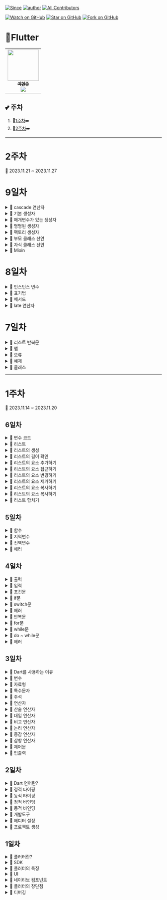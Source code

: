 [![Since](https://img.shields.io/badge/since-2023.11.13-333333.svg?style=flat-square)](https://github.com/Brem0827/23-Flutter)
[![author](https://img.shields.io/badge/author-Brem0827-0066FF.svg?style=flat-square)](https://github.com/Brem0827/23-Flutter)
[![All Contributors](https://img.shields.io/badge/all_contributors-2-orange.svg?style=flat-square)](#23-Flutter)

[![Watch on GitHub](https://img.shields.io/github/watchers/Brem0827/23-Flutter.svg?style=social)](https://github.com/Brem0827/23-Flutter/watchers)
[![Star on GitHub](https://img.shields.io/github/stars/Brem0827/23-Flutter.svg?style=social)](https://github.com/Brem0827/23-Flutter/stargazers)
[![Fork on GitHub](https://img.shields.io/github/forks/Brem0827/23-Flutter.svg?style=social)](https://github.com/Brem0827/23-Flutter/network/members)

# 🏃Flutter

<table align="center">
    <tr>
        <td align="center">
	    <a href="https://github.com/Brem0827">
	    	<img src="https://avatars.githubusercontent.com/u/62270266?v=4?s=100" width="100px;" alt=""/>
				<br/>
					<sub>
					<b>이현종</b>
				<br/>
	    	<img src="https://us-central1-progress-markdown.cloudfunctions.net/progress/100"/>
	        </sub>
	    </a>
	</td>
    </tr>
</table>

💕 주차
---

1. 💭[1주차](#1주차)➡️
1. 💭[2주차](#2주차)➡️

---
# 2주차

🔋 2023.11.21 ~ 2023.11.27

# 9일차

<details><summary>💬 cascade 연산자 </summary>

- cascade 연산자는 다트에서 객체의 연속적인 작업을 처리하기 위해 사용되는 특수한 연산자입니다.

- 이중 점 기호로 표시되며, 객체의 메서드나 속성에 연속적으로 접근하거나 설정하는 작업을 한 줄로 표현할 수 있게 해 줍니다.

- cascade 연산자를 사용하면 동일한 객체에 대해 여러 개의 작업을 연속적으로 수행할 수 있습니다.

- 이를 통하여 코드를 더 간결하고 가독성이 높은 형태로 작성할 수 있습니다.

- 객체 초기화 : 객체를 생성하고 여러 개의 속성을 초기화 해야 할 때, Cascade 연산자를 사용하여 여러 속성을 연속적으로 설정할 수 있습니다.

- 이를 통해 중복 코드를 피하고 가독성을 높일 수 있습니다.

- 메서드 체이닝 : 객체의 메서드를 연속적으로 호출해야 하는 경우, Cascade 연산자를 사용하여 메서드 체이닝을 구현할 수 있습니다.

- 객체 수정 : 기존 객체의 속성을 수정하거나 업데이트 해야 할 때, Cascade 연산자를 사용하여 여러 속성을 일괄적으로 수정할 수 있습니다.

</details>

<details><summary>💬 기본 생성자 </summary>

- 생성자란 객체를 초기화하는 특별한 메서드로, 객체가 생성될 때 자동으로 호출 됩니다.

- 클래스 이름과 동일한 이름을 가지며, 매개변수를 가지지 않거나 선택적인 매개변수를 가질 수 있습니다.

- 기본 생성자는 클래스의 인스턴스를 생성할 때 매개변수 없이 호출되는 특별한 유형의 생성자 입니다.

- 클래스 내에 명시적으로 생성자를 작설하지 않으면 컴파일러는 자동으로 기본 생성자를 추가합니다.

- 기본 생성자는 매개변수를 받지 않고, 일반적으로 클래스의 인스턴스 변수들을 초기화하는 역할을 수행합니다.

- 만약, 클래스에서 생성자를 직접 정의한 경우에는 기본생성자는 자동으로 생성되지 않습니다.

</details>

<details><summary>💬 매개변수가 있는 생성자 </summary>

- 매개변수가 있는 생성자는 클래스의 인스턴스를 생성할 때 인자를 받아와서 초기화 하는 생성자 입니다.

- 매개변수가 있는 생성자를 정의함으로써 객체 생성시 초기값을 전달하고자 할 때 사용됩니다.

- 매개변수가 있는 생성자를 사용하면 객체를 생성하는 동시에 초기값을 설정할 수 있습니다.

```dart

class Person {
	late String name;
	late int age;

	Person(String name, int age) {
		this.name = name;
		this.age = age;
	}
}

```

</details>

<details><summary>💬 명명된 생성자 </summary>

- 명명된 생성자는 클래스 내에 추가적인 생성자를 정의하는 방법입니다.

- 명명된 생성자는 기본 생성자 외에도 클래스의 다양한 초기화 방법을 제공하고, 인스턴스를 생성하는 다양한 방식을 지원합니다.

- 명명된 생성자는 클래스 이름 뒤에 마침표와 생성자의 이름을 붙여서 선언합니다.

- 일반적으로 클래스 내에서 정적 메서드 형태로 구현되며, 생성자의 로직을 중괄호 안에 작성합니다.

- 명명된 생성자는 클래스에 따라 필요한 만큼 많이 정의할 수 있으며, 각 생성자는 고유한 이름을 가져야 합니다.

- 이를 통해 

```dart

class Person {
	Person.nameConstructor()
		: // 생성자 로직
}

```

</details>

<details><summary>💬 팩토리 생성자 </summary>

- 팩토리 생성자는 객체를 생성하기 위한 특별한 타입의 생성자 입니다.

- 팩토리 생성자는 생성된 객체의 유형이나 생성 방식을 동적으로 결정하고 조정할 수 있는 기능을 제공합니다.

- 이를 통해 객체 생성에 대한 제어권을 가질 수 있으며, 유연하고 다양한 객체 생성 패턴을 구현할 수 있습니다.

- 팩토리 생성자는 factory 키워드를 사용하여 선언되며, 클래스 내에 정적 메서드 형태로 구현됩니다.

- 팩토리 생성자를 사용하면 객체 생성 과정에서 추가적인 로직을 수행할 수 있습니다.

```dart

class Person {
	factory Person.factoryConstructor()
		: // 생성자 로직
}

```

</details>

<details><summary>💬 부모 클래스 선언 </summary>

- 부모 클래스는 상속을 통해 자식 클래스에게 멤버 변수와 메서드를 상속해 주는 클래스입니다.

- 상속은 객체 지향 프로그래밍에서 클래스 간의 관계를 나타내는 중요한 개념 중 하나입니다.

- 이때 상속을 받는 클래스를 자식 클래스 또는 파생 클래스, 상속을 해 주는 클래스를 부모 클래스 또는 기반 클래스라고 합니다.

- 부모 클래스는 자식 클래스가 공통적으로 가지는 필드와 메서드를 정의할 때 사용됩니다.

- 이때 부모 클래스는 자식 클래스에게 필드와 메서드를 물려 주기 위해 사용됩니다.

- 부모 클래스를 선언할 때는 자식 클래스가 상속받을 필드와 메서드를 미리 정의합니다.

- 부모 클래스에서 선언된 필드와 메서드는 자식 클래스에서 자동으로 상속되기 때문입니다.

- 부모 클래스는 자식 클래스에게 공통된 코드나 기능을 제공하는 역할을 합니다.

- 이를 통해 코드의 중복을 피하고 유지보수를 용이하게 합니다.

- 부모 클래스는 다른 클래스에서도 상속받을수 있으며, 이를 통해 상속 계층 구조를 만들 수 있습니다.

```dart

class Animal {
	String name;
	int age;

	void eat() {
		print('The animal is eating');
	}

	void sleep() {
			print('The animal is sleeping');
		}
	}

```

</details>

<details><summary>💬 자식 클래스 선언 </summary>

- 자식 클래스는 부모 클래스를 상속받아 새로운 클래스를 만드는 것을 말합니다.

- 자식 클래스는 부모 클래스의 속성과 메서드를 물려받아 사용할 수 있습니다.

- 자식 클래스는 extends 키워드를 사용하여 부모 클래스를 상속받습니다.

- 자식 클래스에서 부모 클래스의 속성과 기능을 사용하려면 super 키워드를 사용하여 부모 클래스의 생성자와 메서드에 접근할 수 있습니다.

- 부모 클래스의 생성자를 호출하면 부모 클래스의 인스턴스 변수들이 초기화 되고, 부모 클래스의 메서드를 호출하면 부모 클래스의 메서드가 실행됩니다.

- 자식 클래스에서는 부모 클래스에서 상속받은 속성과 기능을 그대로 사용하면서 새로운 속성과 기능을 추가할 수 있습니다.

- 자식 클래스는 부모 클래스의 속성과 메서드를 상속받기 때문에, 부모 클래스에 선언된 모든 public 및 protected 속성과 메서드를 사용할 수 있습니다.

- 자식 클래스는 부모 클래스를 상속 받는것 외에도, 부모 클래스의 생성자를 호출할 수도 있습니다.

```dart

class ChildClass extends ParentClass {
	// 자식 클래스의 속성과 메서드

	ChildClass() : super() {
		// 부모 클래스의 생성자 호출
		// 자식 클래스의 생성자 동작 추가
	}
}

```

</details>

<details><summary>💬 Mixin </summary>

- Dart에서 mixin은 클래스를 정의하는 데 사용되는 일종의 코드 재사용 기법입니다.

- mixin은 상속을 통해 클래스에 함께 가져올 수 있는 기능을 정의 합니다.

- 다른 일반 클래스와 달리, mixin은 다른 클래스를 상속 받을 수 없고 별도로 인스턴스화 될 수 없으므로, 직접적으로 생성자를 가질 수 없습니다.

- 다중 상속과 같은 문제를 발생시키지 않으면서 기능을 조합할 수 있는 유용한 방법 입니다.

- mixin은 상속과 비슷한 개념이지만, 복수 개의 클래스에서 재사용될 수 있다는 차이점이 있으며, mixin을 다른 클래스에 상속받을 때에는 extends 대신 with 키워드를 사용합니다.

```dart

mixin MyMixin {
	void doSomething() {
		print('Do something from MyMixin');
	}
}

class MyClass with MyMixin {
	void myMethod() {
		doSomething();
		print('My method from MyClass');
	}
}

```

</details>

# 8일차

<details><summary>💬 인스턴스 변수 </summary>

- 인스턴스 변수는 클래스의 멤버변수로써, 클래스의 각 인스턴스마다 개별적인 값을 가지는 변수입니다.

- 각각의 객체가 서로 다른 값을 가질수 있으며, 해당 클래스의 모든 메서드에서 사용할 수 있습니다.

- 클래스의 내부에서 선언되며, 주로 객체의 상태를 나타내는 속성을 저장합니다.

- 객체가 생성되면 인스턴스 변수는 해당 객체에 할당되고, 객체의 수명 동안 유지됩니다.

## 접근 제어자

- 인스턴스 변수에 대한 접근 권한을 설정합니다.

- 일반적으로 public, protected, private 또는 기본 접근 제어자를 사용합니다.

- 이를 통하여 변수의 가시성과 접근 범위를 조절할 수 있습니다.

## 데이터 타입

- 인스턴스 변수의 데이터 타입을 지정합니다.

- 변수가 저장할 수 있는 값의 유형을 나타냅니다.

## 변수명

- 인스턴스 변수의 이름을 지정합니다.

- 관례상 소문자로 시작하고, 카멜 표기법을 따릅니다.

</details>

<details><summary>💬 표기법 </summary>

- 프로그래밍에서 변수, 상수, 클래스 등의 이름을 작성하는데 사용되는 규칙이나 패턴을 의미합니다.

- 표기법은 코드의 가독성과 일관성을 유지하며, 개발자들 사이에서의 코드 이해와 협업을 용이하게 합니다.

## 카멜 표기법

- 카멜 표기법은 각 단어의 첫 글자를 대문자로 작성하고, 단어들을 연결할 때 첫 번째 단어는 소문자로 작성합니다.

## 파스칼 표기법

- 각 단어의 첫 글자를 대문자로 작성하고, 단어들을 연결할 때 모든 단어의 첫 글자를 대문자로 작성합니다.

## 스네이크 표기법 

- 단어들을 모두 소문자로 작성하고, 단어들을 밑줄로 연결합니다.

## 케밥 표기법

- 단어들을 모두 소문자로 작성하고, 단어들을 하이픈으로 연결합니다.

```dart

class Car {
	String bread;
	int price;
}

```

- 인스턴스 변수는 객체마다 독립적인 값을 가질 수 없습니다.

- 인스턴스 변수는 클래스의 모든 메서드에서 사용할 수 있습니다.

- 인스턴스 변수는 객체 생성시에 메모리에 할당되며, 객체의 수명 동안 유지됩니다.

- 인스턴스 변수는 객체의 상태를 나타내고 객체 간에 데이터를 공유할 수 있습니다.

</details>

<details><summary>💬 메서드 </summary>

- 객체의 행동을 나타내는 함수입니다.

- 클래스의 객체에 의해 호출되어 실행됩니다.

- 클래스는 메서드를 사용하여 특정 동작을 정의하고, 해당 동작을 여러 번 호출할 수 있습니다.

- 메서드는 클래스의 기능과 동작을 구현하는데 사용됩니다.

- 메서드는 클래스의 내부에서 작성되며, 다른 함수와 마찬가지로 이름, 매개변수, 반환 값 등을 가질수 있습니다.

- 객체가 가지고 있는 데이터를 변경하거나, 객체의 상태를 변경하는 등의 작업을 수행 할 수 있습니다.

- 메서드는 객체지향 프로그래밍에서 매우 중요한 개념 중 하나이며, 객체가 가지는 동작을 구현할 수 있도록 합니다.

- 메서드는 클래스 외부에서 호출됩니다. 이를 위해서 메서드는 클래스의 인스턴스를 통해 호출됩니다.

- 메서드는 다른 메서드를 호출할 수도 있습니다. 이를 통하여 복잡한 작업을 수행하는 메서드를 구현할 수 있습니다.

- 메서드는 인스턴스 변수를 조작할 수 있습니다.

```dart

class Calculator{
	int add(int a, int b) {
		return a + b;
	}

	void printMessage(String message) {
		print(message);
	}
}

void main() {
	Calculator calculator = Calculator();
	int result = calculator.add(5, 3);
	print('결과: $result');
	calculator.printMessage('메서드 예제입니다.');
}

```

</details>

<details><summary>💬 late 연산자 </summary>

- late 연산자는 Dart 언어에서 변수를 선언할 때 사용되며, 변수의 초기화를 나중으로 미루고자 할 때 사용됩니다.

- 변수를 선언할 때 반드시 초기 값을 할당하지 않아도 되고, 변수를 사용하기 전에 초기화 할 수 있습니다.

</details>

# 7일차

<details><summary>💬 리스트 반복문 </summary>

- Dart에서는 다양한 반복문을 활용하여 리스트의 요소를 순회하고 처리할 수 있습니다.

- 주 반복문으로는 for-in 루프와 forEach() 메서드가 있습니다.

## 1차원 리스트 반복문

* for-in 루프

```dart

List<String> fruits = ['apple','banana','cherry'];

for(String fruit in fruits) {
	print(fruit);
}

```

* forEach()

```dart

List<String> fruits = ['apple','banana','cherry'];

fruits.forEach((fruits) {
	print(fruit);
});

```

## 2차원 리스트

- 2차원 리스트는 리스트 안에 또 다른 리스트를 요소로 갖는 리스트입니다.

- 각각의 내부 리스트는 행 이라고 생각할 수 있고, 전체 리스트는 행들을 모아놓은 표나 행렬 형태로 이해할 수 있습니다.

- 행과 열의 개념을 가진 데이터를 표현하고 처리할 수 있습니다.

```dart

List<List<int>> twoDimensionalList = [
	[1,2,3],
	[4,5,6]
];

```

## 다차원 리스트

- 2차원 이상의 차원을 가지는 리스트를 말합니다.

- 2차원 리스트는 행과 열로 이루어져 있지만, 다차원 리스트는 그 이상의 차원을 가질 수 있습니다.

- 다차원 리스트는 각 차원마다 해당하는 인덱스를 사용하여 요소에 접근할 수 있습니다.

</details>

<details><summary>💬 맵 </summary>

- Dart에서 맵은 키-값 쌍으로 이루어진 컬렉션 데이터 타입입니다.

- 각 키는 고유한 값으로 설정되어 있으며, 키와 연결된 값을 얻거나 설정할 수 있습니다.

```dart

Map<String, int> map1 = {'apple':1, 'banana':2, 'orange':3 };
Map<String, int> map2 = {};
Map<String, int> map3 = new Map();

```

```dart

var fruits = {'apple': {'color' : 'red', 'piece' : 1000}, 'banana' : {'color' : 'yellow', 'piece' : 500} };
print(fruits['apple', 'color']);
print(fruits['banana', 'price']);

```

</details>

<details><summary>💬 오류 </summary>

- 변수 미선언 에러 : 코드에서 salesRecords와 inventory 리스트가 초기화 되기 전에 사용되는 경우 변수 미선언 오류가 발생할 수 있습니다.

- 타입 불일치 에러 : selfFruit 함수와 매개변수 quantity는 정수타입으로 선언되었지만, 문자열이나 다른 타입의 값이 전달될 경우 타입 불일치 오류가 발생할 수 있습니다.

- null 안전성 에러 : 코드에서 salesRecords 리스트를 초기화 할 떄 빈 리스트로 선언하였기 때문에 null 체크를 하지 않아도 됩니다.

- checkinventory 함수에서 inventory 리스트가 null인지 확인 하지 않고 사용할 경우 null 참조 오류가 발생할 수도 있습니다.

- 인덱스 범위 초과 에러 : checkinventory 함수에서 inventory 리스트의 인덱스 범위를 초과하여 접근하는 경우 인덱스 범위 초과 오류가 발생합니다.

</details>

<details><summary>💬 예제 </summary>

- 조건문

```dart

int A = 10;
int B = 20;
int C = 30;

if ( A < B && A < C ) {
	print('A가 가장 작다.');
} else {
	print('A가 가장 작지 않다.');
}

if ( A < B ) {
	if(A < C) {
	print('A가 가장 작다.');
  }
	print('A가 가장 작지 않다.');
}

if ( A >= B ) {
	print('A가 B보다 크거나 같다.');
} else if ( A >= C ) {
	print('A가 C보다 크거나 같다.');
} else {
	print('A가 가장 작다.');
}

```

- 반복문

```dart

for( int i = 1 ; i <= 5 ; i++ ) {
	for( int j = 1 ; j <= i ; j++ ) {
		stdout.write('*');
	} 
	stdout.write(' ');
}

for( int i = 1 ; i <= 5 ; i++ ) {
	for( int j = 1 ; j <= i ; j++ ) {
		stdout.write('');
	} 
	for( int k = 1 ; k <= i ; j++ ) {
		stdout.write('*');
	} 
	stdout.write(' ');
}

for( int i = 5 ; i >= 1 ; i-- ) {
	for( int j = 1 ; j <= i ; j++ ) {
		stdout.write('*');
	} 
	stdout.write(' ');
}

for( int i = 5 ; i >= 1 ; i-- ) {
	for( int j = 5 ; j > 1 ; j-- ) {
		stdout.write('');
	} 
	for( int k = 1 ; k <= i ; j++ ) {
		stdout.write('*');
	} 
	stdout.write(' ');
}

for( int i = 1 ; i <= 9 ; i++ ) {
	if( i <= 5 ) {
		for( int j = 5 ; j > i ; j-- ) {
			stdout.write(' ');
		}
		for( int k = 1 ; k <= 2 * i ; k++ ) {
			stdout.write('*');
		}
		stdout.write('\n');
	} else {
		for( int j = 1 ; j <= i - 5 ; j++ ) {
			stdout.write(' ');
		}
		for( int k = 1 ; k <= 20 - 2 * i ; k++ ) {
			stdout.write('*');
		}
		stdout.write('\n');
	}
}

```

- switch 문

```dart

String sports = 'soccer';

switch (sports) {
	case 'soccer' :
		print('축구입니다.');
		break;
	case 'basketball' :
		print('농구입니다.');
		break;
	case 'baseball' :
		print('야구입니다.');
		break;
	case 'tennis' :
		print('테니스입니다.');
		break;
	default :
		print('기타 스포츠입니다.');
		break;
}

```

- 리스트

```dart

void main() {
	List<int> numbers = [10, 20, 30, 40, 50];
	int target = 30;
	bool found = false;
	int index;

	for ( int i = 0 ; i < numbers.length ; i++ ) {
		if ( numbers[i] == target ) {
			found = true;
			index = i;
			break;
		}
	}

	if(found) {
		print('원하는 값 $target은 리스트에 있습니다. 인덱스 : $index');
	} else {
		print('원하는 값 $target은 리스트에 없습니다.');
	}
}

```

</details>

<details><summary>💬 클래스 </summary>

- 클래스와 객체는 객체 지향 프로그래밍에서 핵심 개념 중 하나입니다.

- Dart에서 클래스는 객체를 만들기 위한 설계도 역할을 합니다.

- 객체는 클래스를 바탕으로 만들어진 것 입니다.

- 클래스는 속성과 메서드로 구성됩니다.

- 속성을 클래스의 상태를 나타내고, 메서드는 클래스가 수행할 수 있는 동작을 정의합니다.

- 클래스 선언은 class 키워드로 시작하며, 클래스명을 지정합니다.

- 중괄호 내에는 클래스의 속성, 생성자, 메서드 등을 선언합니다.

- 클래스 속성에는 대개 해당 클래스가 가지는 데이터를 저장하기 위한 변수들이 선언됩니다.

- 생성자는 객체를 초기화 하기 위해 사용되며, 클래스의 인스턴스를 만들기 위해 호출됩니다.

- 메서드는 클래스 안에서 정의된 함수로, 클래스가 가지는 동작을 수행 합니다.

```dart

class Person {
	String name = "kim";
	int age = 20;


	Person(String name, int age) {
		this.name = name;
		this.age = age;
	}

	void sayHello() {
		print("Hello, my name is $name and I'm $age years old");
	}
}

void main() {
	Person person = new Person("John", 18);
	person.sayHello();
}

```

</details>



---
# 1주차

🔋 2023.11.14 ~ 2023.11.20

## 6일차

<details><summary>💬 변수 코드 </summary>

```dart

import 'dart:io';

int selectedTable = 0;

void printMultiplicationTable(int start, int value) {
	for( var i = start ; i <= selectedTable ; i += value) {
		print('=== $i 단 ===');
		for( var j = 1 ; j <= 9 ; j++ ) {
			var result = i * j;
			print('$i x $j = $result');
		}
		print('----------------------');
	}
}

void printOptions() {
	print('1. 홀수단 출력');
	print('2. 짝수단 출력');
	print('3. 입력한 단까지 출력');
	print('4. 종료');
	print('원하는 작업 번호를 입력 하세요 : ');
}

void handleUserInput(int input) {
	if(input == 1) {
		selectedTable = 9;
		printMultiplicationTable(3,2);
	} else if(input == 2) {
		selectedTable = 8;
		printMultiplicationTable(2,2);
	}
	else if(input == 3) {
		print('출력할 단을 입력하세요 : ');
		selectedTable = int.parse(stdin.readLineSync()!);
		printMultiplicationTable(2,1);
	} else if(input == 4) {
		print('프로그램을 종료합니다.');
		exit(0);
	} else {
		print('잘못된 입력입니다. 다시 입력해 주세요');
	}
}

void main() {
	while(true) {
		printOptions();
		var input = int.parse(stdin.readLineSync()!);
		handleUserInput(input);
		print(' ');
	}
}

```

</details>

<details><summary>💬 리스트 </summary>

- Dart에서 가장 일반적으로 사용되는 데이터 구조 중 하나이자, 여러 개의 항목을 순서대로 저장하는 컬렉션입니다.

- 각 항목은 인덱스를 통해 접근할 수 있습니다.

- 동적으로 크기가 조정될 수 있으며, 같은 리스트에 서로 다른 데이터 유형의 항목을 포함할 수 있습니다.

</details>

<details><summary>💬 리스트의 생성 </summary>

- 리스트는 대괄호를 사용하여 생성하며, 각 항목은 쉼표로 구분합니다.

- 리스트의 각 항목은 값을 나타내며, 인덱스를 통해 개별 항목에 접근할 수 있습니다.

```dart

List<int> numbers = [1,2,3,4,5];
List<String> fruits = ['apple','banana','orange'];
List<dynamic> mixed = [1,'two',true];

```

</details>

<details><summary>💬 리스트의 길이 확인 </summary>

```dart

List<int> numbers = [1,2,3,4,5];
int length = numbers.length;
print(length);

```

</details>

<details><summary>💬 리스트의 요소 추가하기 </summary>

```dart

List<int> numbers = [1,2,3,4,5];
numbers.add(6);
numbers.add(7);

print(numbers);

```

</details>

<details><summary>💬 리스트의 요소 접근하기 </summary>

- Dart에서 리스트의 요소에 접근하는 방법은 인덱스를 사용하는 것 입니다.

- 리스트의 각 요소는 0 부터 시작하는 인덱스를 가지고 있으며, 해당 인덱스를 사용하여 요소에 접근할 수 있습니다.

```dart

List<int> numbers = [1,2,3,4,5];

int firstNumber = numbers[0];
print(firstNumber);

int thirdNumber = numbers[2];
print(thirdNumber);

```

</details>

<details><summary>💬 리스트의 요소 변경하기 </summary>

- Dart에서 리스트의 특정 위치에 있는 요소를 수정하려면 인덱스를 사용하여 접근하고 값을 할당하면 됩니다.

```dart

List<int> numbers = [1,2,3,4,5];

numbers[1] = 8;
print(numbers);

```

</details>

<details><summary>💬 리스트의 요소 제거하기 </summary>

- Dart에서 리스트의 특정 위치에 있는 요소를 제거하려면 remove() 메서드나 removeAt() 메서드를 사용할 수 있습니다.

```dart

List<int> numbers = [1,2,3,4,5];

numbers.remove(1);
numbers.removeAt(2);
print(numbers);

```

</details>

<details><summary>💬 리스트의 요소 복사하기 </summary>

- Dart에서 리스트를 복사하려면 List.from() 생성자를 사용하거나 toList() 메서드를 사용할 수 있습니다.

```dart

List<int> numbers = [1,2,3,4,5];
List<int> copiedNumbers = List.from(numbers);

List<int> numbers = [1,2,3,4,5];
List<int> copiedNumbers2 = List.toList();

```

</details>

<details><summary>💬 리스트의 요소 복사하기 </summary>

- Dart에서 리스트를 복사하려면 List.from() 생성자를 사용하거나 toList() 메서드를 사용할 수 있습니다.

```dart

List<int> numbers = [1,2,3,4,5];
List<int> copiedNumbers = List.from(numbers);

List<int> numbers = [1,2,3,4,5];
List<int> copiedNumbers2 = List.toList();

```

</details>

<details><summary>💬 리스트 합치기 </summary>

- Dart에서 리스트를 합치려면 + 연산자를 사용하거나 addAll() 메서드를 사용할 수 있습니다.

```dart

List<int> numbers = [1,2,3,4,5];
List<int> numbers2 = [6,7,8,9,10];
List<int> combinednumber = numbers + numbers2;

```

</details>

## 5일차 

<details><summary>💬 함수 </summary>

- 입력 값을 받아서 출력 값을 내놓는 일련의 과정을 수행하는 코드 블록을 말합니다.

- 특정한 기능을 수행하는 코드를 함수로 묶어서 필요할 때 마다 호출해서 사용할 수 있습니다.

- 코드의 재 사용성을 높여주고, 코드의 가독성과 유지보수성을 높여줍니다.

</details>

<details><summary>💬 지역변수 </summary>

- 함수나 코드 블록 내에서 선언된 변수로, 해당 함수나 코드 블록 내에서만 사용 가능 합니다.

- 다른 함수나 코드 블록에서는 사용할 수 없습니다.

- 이러한 특징을 변수의 유효범위라고도 합니다.

- 함수나 코드 블록이 종료되면 해당 변수는 소멸되며, 재 사용이 불가능합니다.

- 주로 함수 내에서 사용되며, 함수 내부에서 임시적으로 값을 저장하거나, 특정한 연산을 수행할 때 사용됩니다.

</details>

<details><summary>💬 전역변수 </summary>

- 프로그램 전체에서 접근 가능한 변수로서, 어느곳에서나 값을 읽거나 쓸수있다는 특징을 지니고있습니다.

- 프로그램 내에서 공유되어 사용되며, 프로그램이 종료될 때까지 유지됩니다.

- 함수 외부에서 선언되며, 함수 내부에서는 함수 인자를 포함하여 어떤 곳에서든지 참조할 수있습니다.

- 함수 내부에서 값을 변경하더라도 함수 호출이 종료된 후에도 그 값을 유지합니다.

</details>

<details><summary>💬 에러 </summary>

- 함수 호출 에러 : 존재하지 않는 함수를 호출하거나 함수의 이름을 잘못 입력하는 경우 함수 호출 오류가 발생할 수 있습니다. 함수 이름을 정확하게 입력하고, 호출하는 곳에서 함수의 인자와 반환값을 올바르게 처리해야 합니다.

- 무한 루프 에러 : 반복문이나 재귀 함수에서 탈출 조건을 정확하게 설정하지 않아 무한히 반복되는 루프가 발생할 수 있습니다. 이 경우 프로그램이 정지하지 않고 지속적으로 실행되므로 주의해야 합니다.

</details>

## 4일차 

<details><summary>💬 출력 </summary>

- Dart에서 표준 출력을 하기 위해서는 dart:io 라이브러리의 stdout 객체를 사용합니다.

- stdout.write()메서드를 사용하면 문자열을 출력할 수 있습니다. 

```dart

	stdout.write('Hello, world!');

```

</details>

<details><summary>💬 입력 </summary>

- Dart에서 표준 입력을 받기 위해서는 dart:io 라이브러리의 stdin 객체를 사용합니다.

- stdin.readLineSync() 메서드를 사용하면 사용자로부터 한 줄을 입력 받을수 있습니다.

```dart

	String name = stdin.readLineSync();

```

</details>

<details><summary>💬 조건문 </summary>

- 프로그램의 흐름을 제어하는 데 사용되는 구문입니다.

- 주어진 조건이 참일 경우에만 특정 코드 블록을 실행시키거나, 거짓일 경우에 다른 코드 블록을 실행시키는 등의 제어가 가능합니다.

</details>

<details><summary>💬 if문 </summary>

- 주어진 조건이 참인 경우에만 특정 코드 블록을 실행시키는 구문입니다.

```dart

if (조건식){
	// 조건식이 참일 때 실행할 코드
}

```

</details>

<details><summary>💬 switch문 </summary>

- 조건에 따라 다른 동작을 수행하는 제어문 입니다.

- 일반적으로 switch 문은 특정 변수의 값을 비교하고, 해당 값과 일치하는 경우에 해당하는 코드 블록을 실행합니다.

```dart

switch(변수) {
	case 값1 :
		// 값1과 일치하는 경우 실행할 코드
	break;
	case 값2 :
		// 값2와 일치하는 경우 실행할 코드
	break;
	case 값3 :
		// 값3과 일치하는 경우 실행할 코드
	break;
	default :
		// 모든 case에 해당하지 않는 경우 실행할 코드
	break;
}

```

</details>

<details><summary>💬 에러 </summary>

- 변수 초기화 에러 : selectedTable 변수가 초기화되지 않은 상태에서 사용되는 경우 변수 초기화 오류가 발생할 수 있습니다. selectedTable 변수는 초깃값을 설정 해야합니다.

- 반복문 조건 에러 : 반복문의 조건식을 잘못 작성하는 경우 반복문 조건 오류가 발생할 수 있습니다.

- 출력 형식 에러 : 출력문을 잘못 작성하거나, 변수나 문자열의 형식을 정확하게 지정하지 않는 경우 출력 형식 오류가 발생할 수 있습니다.

- 논리 에러 : 코드의 논리적인 흐름을 잘못 구성하는 경우 논리 에러가 발생할 수 있습니다.

- 기타적인 문법 에러 : 중괄호의 누락, 괄호의 불균형, 오타, 세미콜론의 누락 등과 같은 기본적인 문법 오류가 발생할 수 있습니다.

</details>

<details><summary>💬 반복문 </summary>

- 동일한 작업을 여러번 수행해야 할 때 사용되는 제어문 입니다.

- 일반적으로는 반복문은 조건식과 실행 블록으로 구성되며, 조건식이 참인 동안 실행 블록을 반복해서 실행합니다.

</details>

<details><summary>💬 for문 </summary>

- 지정된 횟수만큼 반복하는데 주로 사용됩니다.

```dart

for(초기화 ; 조건식 ; 증감식) {
	// 반복해서 실행할 코드
}

```

</details>

<details><summary>💬 while문 </summary>

- 조건식이 참인 동안 반복하는 데 주로 사용됩니다.

- 조건식이 거짓이면 반복문을 실행하지

```dart

while(조건식) {
	// 반복해서 실행할 코드
}

```

</details>

<details><summary>💬 do ~ while문 </summary>

- while문과 유사하지만, 반복문의 실행 블록을 먼저 실행한 다음에 조건식을 평가합니다.

- do~while문은 조건식이 거짓이더라도 실행 블록을 적어도 한 번은 실행 합니다.

```dart

do {
	// 반복해서 실행할 코드
}while(조건식);

```

</details>

<details><summary>💬 에러 </summary>

- 구문 오류 : 코드에서 세미콜론을 잘못 사용하거나 누락하는 경우, 구문 오류가 발생합니다.

- 세미콜론은 문장의 끝을 나타내는 구문 기호로 사용되며, 각 문장은 세미콜론으로 종료되어야 합니다.

- 변수 선언 오류 : 코드에서 변수에 잘못된 데이터 타입을 할당하거나 서로 다른 데이터 타입 간의 연산을 시도하는 경우 타입 불일치 오류가 발생

- 사용자 입력 에러 : 사용자가 숫자 대신 문자열을 입력하는 경우 int.tryParse()함수는 null을 반환하므로 number 변수는 null이 됩니다.

- 런타임 에러 : 입력된 문자열이 정수로 파싱될 수 없는 경우 int.tryParse()는 null을 반환합니다.

- 코드에서 null일 경우 -1을 할당했기 때문에 이 경우 에러는 발생하지 않습니다.

</details>

## 3일차

<details><summary>💬 Dart를 사용하는 이유 </summary>

- 클라이언트 측과 서버 측에서 모두 사용할 수 있기 때문에 플랫폼 간 개발이 가능합니다.

- 이러한 특징은 다양한 종류의 애플리케이션을 개발할 수 있는 기반이 됩니다.

- 주요 IDE와 텍스트 에디터에서 지원되며, 그중에서도 VSCode를 사용하면 편리하게 사용할 수 있습니다.

- Dart는 쉽게 배울수 있는 문법을 제공하며, 개발 생산성을 향상시키는 다양한 기능도 제공합니다.

- Dart 언어는 높은 생산성과 안정성을 제공합니다.

- 빠른 실행속도와 개발자 친화적인 기능을 모두 갖추고 있습니다.

- 자바스크립트를 대체할 수 있는 언어로 각광받고 있습니다.

</details>

<details><summary>💬 변수 </summary>

- 컴퓨터가 데이터를 사용하기 위해서 특정 값을 저장해두기위한 공간을 변수라고 합니다.

- 변수는 값을 저장하는 메모리 공간을 말합니다.

</details>

<details><summary>💬 자료형 </summary>

- 숫자형 데이터 타입 : int(정수형), double(실수형)

- 문자형 데이터 타입 : String

</details>

<details><summary>💬 특수문자 </summary>

- "\n" : 문자열 안에서 이 특수문자를 사용하면 새로운 줄로 이동하여 텍스트를 출력합니다.

- "\f" : 문자열 안에서 이 특수문자를 사용하면 수평 탭 간격만큼 공간을 띄웁니다.

- "\\" : 문자열 안에서 역슬래시 자체를 출력하고자 할 때 사용합니다.

- "$" : 문자열 안에서 이 특수문자를 사용하면 변수를 참조하여 변수의 값을 문자열에 포함시킬 수 있습니다.

- "\" : 문자열 안에서 따옴표를 포함하고자 할 때, 반드시 역슬래시 앞에 붙여주어야 합니다.

- 불리언 데이터 타입 : true, false 값으로 가지며, 초기 컴퓨터에서 이진법으로 연산을 하던 것이 현재에 이르러 불리언 타입으로 발전하여 다양하게 사용되고 있습니다.

- 'var' : 컴파일러가 변수의 타입을 추론하여 자동으로 할당 합니다.

</details>

<details><summary>💬 주석 </summary>

- 라인주석 : 라인주석은 `//` 기호를 사용하여 작성되며, 해당 라인에 대한 주석을 표시합니다.

- 주로 코드의 일부를 설명하거나 임시적으로코드를 비활성화하는 용도로 사용됩니다.

- 블록주석 : 블록주석은 `/* */`사이에 작성되며, 여러 줄에 걸친 주석을 표시하는 데 사용됩니다.

- 코드나 함수, 클래스 등에 대한 상세한 설명이나 문서화를 작성하는데 사용됩니다.

</details>

<details><summary>💬 연산자 </summary>

- 연산자는 하나 이상의 값을 가지고 연산을 수행하는 기호나 단어로, 프로그래밍에서 데이터를 처리하거나 비교할 때 사용되며 매우 중요한 역할을 합니다.

</details>

<details><summary>💬 산술 연산자 </summary>

- 숫자형 데이터의 덧셈, 뺄셈, 곱셈, 나눗셈 등 수학적 연산을 수행합니다.

- 덧셈은 + 연산자, 뺄셈은 - 연산자, 곱셈은 * 연산자, 나눗셈은 / 연산자를 사용합니다.

- 나머지는 % 연산자를 사용하여 반환할 수 있습니다.

</details>

<details><summary>💬 대입 연산자 </summary>

- 값을 변수에 할당하는 연산을 수행합니다.

- 연산자가 일반적으로 사용되며, 값을 할당하려는 변수 왼쪽에 위치하고 할당하려는 값을 오른쪽에 위치합니다.

</details>

<details><summary>💬 비교 연산자 </summary>

- 두 개의 값을 비교하고, 두 값이 서로 같은지 큰지 등의 결과를 반환

- 비교 연산자에서 반환되는 값을 데이터 타입에서 배웠던 불리언 타입이라고 할 수 있습니다.

- 동등 비교 연산자(==) : 두 개의 값이 서로 같은지를 비교합니다. 만일 같을경우 true를 반환하고, 다르면 false를 반환합니다.

- 부등 비교 연산자(!=) : 두 개의 값이 서로 다른지를 비교합니다. 만일 다르면 true를 반환하고, 같으면 false를 반환합니다.

- 대소 비교 연산자(<, >, <=, >=) : 두 개의 값을 대소 비교합니다. 작은지, 큰지, 작거나 같은지, 크거나 같은지를 비교하여 결과를 반환합니다.

</details>

<details><summary>💬 논리 연산자 </summary>

- &&(논리 곱) : 양쪽 피연산자가 모두 참일 경우에만 참을 반환합니다.

- ||(논리 합) : 양쪽 피연산자 중 하나 이상이 참일 경우 참을 반환합니다.

- !(논리 부정) : 피연산자가 참이면 거짓을, 거짓이면 참을 반환합니다.

</details>

<details><summary>💬 증감 연산자 </summary>

- 증감 연산자는 변수의 값을 증가시키거나 감소시킬 때 사용합니다.

- 변수를 하나씩 증가시키거나 감소시키는 경우에는 +=1, -=1 대신 ++, --을 사용하는 것이 더 간편하고 가독성이 좋습니다.

- 전위 증가, 감소 연산자는 코드를 실행하기 전에 값을 미리 증가, 감소시키고 코드를 실행합니다.

- 후위 증가, 감소 연산자는 코드를 실행하고 난 뒤에 값을 증가, 감소 시킵니다.

</details>

<details><summary>💬 삼항 연산자 </summary>

- 조건식에 따라서 다른 값을 반환하는 연산자입니다.

- `(조건식) ? 값1 : 값2`

- 조건식은 참 또는 거짓 값을 가지는 표현식이며, 값1은 조건식이 참일 경우 반환할 값이고, 값2는 조건식이 거짓일 경우 반환할 값입니다.

</details>

<details><summary>💬 제어문 </summary>

- 프로그램에서 실행 흐름을 제어하는 구문입니다.

- 주어진 조건에 따라서 다른 코드 블록을 실행하거나 실행을 중지하고 다른 코드로 이동 할 수 있도록 합니다.

- 조건문은 주어진 조건식의 참, 거짓 여부에 따라서 실행할 코드 블럭을 선택합니다.

- 제어문은 프로그램의 실행 흐름을 명확하게 제어할 수 있기 때문에, 프로그래밍에서 매우 중요한 역할을 합니다.

</details>

<details><summary>💬 입출력 </summary>

- 입력은 프로그램이 외부에서 데이터를 받아들이는 것 입니다.

- 출력은 프로그램이 처리한 결과를 외부로 보내는 것을 말합니다.

</details>

## 2일차

<details><summary>💬 Dart 언어란? </summary>

- Dart 언어는 구글이 개발한 객체 지향 프로그래밍 언어입니다.

- 자바스크립트와 같은 앱 프론트엔드 개발에서 사용되는 것이 일반적이지만, 서버 사이드 개발에서도 사용할 수 있습니다.

- Dart는 안정성, 확장성, 성능, 코드 가독성, 개발 생산성 등 다양한 측면에서 우수한 기능을 제공합니다.

- Dart는 C, C++, Java, JavaScript, Python 등 다양한 프로그래밍 언어에서 영감을 받아 탄생했습니다.

- 정적 타이핑과 동적 타이핑 모두 가능하며, 컴파일러를 통해 빠른 실행 속도를 제공합니다.

</details>

<details><summary>💬 정적 타이핑 </summary>

- 변수와 식의 타입을 컴파일 시점에 결정하고, 타입이 고정되어 있는 언어입니다.

- 프로그래머가 변수를 선언할 때 변수의 타입을 명시하거나, 컴파일러가 변수의 타입을 추론하여 결정합니다.

- 변수의 타입이 한번 결정되면 실행 중에 타입이 변경되지 않습니다.

- 컴파일러가 타입 체크를 수행하여 타입 관련 오류를 사전에 찾아내고, 코드의 안정성과 예측 가능성을 높일 수 있습니다.

</details>

<details><summary>💬 동적 타이핑 </summary>

- 실행 이전에 값이 확정되면 정적 바인딩이라고 합니다.

- 컴파일 타임에 호출될 함수가 결정되는 것으로, 함수는 기본적으로 정적 바인딩됩니다.

- 컴파일러는 선언되어있는 자료형을 보고 바인딩을 하기 때문에 실제로 가리키는 객체가 무엇이든 포인터의 자료형을 기반으로 호출의대상을 결정합니다.

- 빌드 중에 이루어집니다.  

</details>

<details><summary>💬 정적 바인딩 </summary>

- 실행 이후에 값이 확정되면 동적 바인딩이라고 합니다.

- 런타임에 호출될 함수가 결정되는 것으로, virtual 키워드를 통해 동적 바인딩하는 함수를 가상 함수라고 합니다.

- 함수가 가상 함수로 선언이 되면, 포인터 변수가 실제로 가리키는 객체에 따라 호출의 대상이 결정됩니다.

</details>

<details><summary>💬 동적 바인딩 </summary>

- 실행 이후에 값이 확정되면 동적 바인딩이라고 합니다.

- 런타임에 호출될 함수가 결정되는 것으로, virtual 키워드를 통해 동적 바인딩하는 함수를 가상 함수라고 합니다.

- 함수가 가상 함수로 선언이 되면, 포인터 변수가 실제로 가리키는 객체에 따라 호출의 대상이 결정됩니다.

</details>

<details><summary>💬 개발도구 </summary>

- 개발도구란 앱을 개발하는 데 사용되는 모든 소프트웨어를 말합니다.

- 앱 개발에 필요한 여러 개발 도구는 다음과 같습니다.

* 통합 개발 환경(IDE) : 코드 작성, 디버깅, 프로젝트 관리 등 개발 전반적인 작업을 수행하는 도구

* 코드 에디터 : 코드 작성을 위한 간단한 텍스트 에디터

* 시뮬레이터 또는 에뮬레이터 : 앱을 실행하고 테스트 할 수 있는 가상 환경

* 개발자 도구 : 앱의 성능을 분석하고 디버깅 할 수 있는 도구

</details>

<details><summary>💬 에디터 설정 </summary>

- 설치한 개발 도구를 플러터 개발에 적합하게 설정 해야 합니다.

- 이 설정에는 플러터 및 Dart 플러그인 설치, 에디터 확장기능 설치, SDK 경로 설정 등이 포함될 수 있습니다.

- 이를 통해 개발 도구가 플러터 애플리케이션 개발을 지원하고 필요한 도구와 기능을 제공할 수 있게 됩니다.

</details>

<details><summary>💬 프로젝트 생성 </summary>

- 플러터 개발을 시작하려면 새로운 플러터 프로젝트를 생성해야 합니다.

- 프로젝트 생성은 명령행 도구인 Flutter CLI를 사용하거나 개발 도구의 GUI를 통해 수행할 수 있습니다.

- 프로젝트 생성시에는 프로젝트 이름, 패키지 이름, 플랫폼 설정 등의 정보를 입력하고, 프로젝트 디렉토리가 생성되며 초기 플러터 코드와 구조가 구성됩니다.

</details>

## 1일차

<details><summary>💬 플러터란? </summary>

- 플러터(Flutter)는 구글에서 개발한 모바일앱 SDK로, 안드로이드와 iOS 모두에서 작동하는 하이브리드 앱 개발 도구 입니다.

- 플러터는 Dart 언어를 사용하여 개발됩니다.

- 플러터는 위젯을 기반으로 UI를 구성하는데, 위젯은 특정 플랫폼에 종속되지 않기 때문에 안드로이드와 iOS 모두에서 같은 디자인을 사용할 수 있습니다.

- 높은 생산성과 일관된 UI를 가진 것이 특징 입니다.

</details>

<details><summary>💬 SDK </summary>

- Software Development Kit의 약자로 안드로이드 앱을 개발하기 위한 도구 모음입니다.

</details>

<details><summary>💬 플러터의 특징 </summary>

* 크로스 플랫폼 개발 - 플러터는 하나의 코드베이스로 iOS와 Android 모두에서 동작하는 앱을 개발 할 수 있습니다.

* UI - 플러터는 Material Design과 Cupertino Design을 지원하며, 이를 이용하여 편리하게 보기 좋은 UI를 구현할 수 있습니다.

* 생산성 - 플러터는 Hot Reload 기능을 지원하여 코드를 수정할 때마다 앱을 즉시 새로 고침하여 수정 결과를 확인할 수 있습니다. 이로 인해 개발 생산성이 높아집니다.

* 성능 - 플러터는 모바일 앱의 성능을 최적화 하기 위해 C/C++ 엔진인 Skia를 사용합니다. 또한, 네이티브 컴포넌트에 접근하여 더욱 빠른 성능을 제공합니다.

* 위젯 - 플러터는 다양한 위젯을 제공하며, 이를 조합하여 여러 디자인을 구현할 수 있습니다.

* 상태 관리 - 플러터는 상태 관리를 위해 Provider, BLoC 등의 패턴을 지원하며, 이를 이용하여 복잡한 앱의 상태를 효과적으로 관리할 수 있습니다.

* 배포 - 플러터는 Google Play Store, Apple App Store 등의 앱 스토어에 쉽게 배포할 수 있습니다.

</details>

<details><summary>💬 UI </summary>

- User Interface 사용자 인터페이스의 약자로 우리가 볼 수 있는 화면 내에 그림이나 디자인 등의 모든 것을 이야기합니다.

</details>

<details><summary>💬 네이티브 컴포넌트 </summary>

- 모바일 플랫폼(Android 또는 iOS)에서 제공하는 기본적인 UI 요소를 말합니다.

- 각 플랫폼에서 제공되는 네이티브 컴포넌트는 해당 플랫폼의 UI 디자인 가이드라인을 따르며, 사용자 인터페이스를 구성하는 데 사용됩니다.

</details>

<details><summary>💬 플러터의 장단점 </summary>

* 장점

- 하나의 코드로 iOS와 ANdroid 모두 지원할 수 있어 크로스 플랫폼 개발이 용이합니다.

- 다양한 위젯과 레이아웃을 제공해 UI 구현이 간편합니다.

- 플러터는 내장된 빠른 사이클을 가지고 있어서, 소프트웨어를 빠르게 개발하고 배포할 수 있습니다.

- 다양한 개발 도구와 호환되며, 디버깅이 쉽습니다.

- 모바일 애플리케이션 개발에 있어 좋은 성능을 보여줍니다.

* 단점

- 크로스 플랫폼의 특성상, 특정 플랫폼에 최적화된 애니메이션 및 UI 요소는 구현하기 어렵습니다.

- 플러터 앱의 크기가 다른 프레임워크에 비해 상대적으로 큽니다.

</details>

<details><summary>💬 디버깅 </summary>

- 컴퓨터 프로그램의 오류를 찾아 수정하는 과정을 말합니다.

</details>
